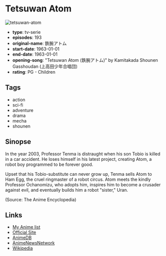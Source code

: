 # Tetsuwan Atom

![tetsuwan-atom](https://cdn.myanimelist.net/images/anime/10/79582.jpg)

-   **type**: tv-serie
-   **episodes**: 193
-   **original-name**: 鉄腕アトム
-   **start-date**: 1963-01-01
-   **end-date**: 1963-01-01
-   **opening-song**: "Tetsuwan Atom (鉄腕アトム)" by Kamitakada Shounen Gasshoudan (上高田少年合唱団)
-   **rating**: PG - Children

## Tags

-   action
-   sci-fi
-   adventure
-   drama
-   mecha
-   shounen

## Sinopse

In the year 2003, Professor Tenma is distraught when his son Tobio is killed in a car accident. He loses himself in his latest project, creating Atom, a robot boy programmed to be forever good.

Upset that his Tobio-substitute can never grow up, Tenma sells Atom to Ham Egg, the cruel ringmaster of a robot circus. Atom meets the kindly Professor Ochanomizu, who adopts him, inspires him to become a crusader against evil, and eventually builds him a robot "sister," Uran.

(Source: The Anime Encyclopedia)

## Links

-   [My Anime list](https://myanimelist.net/anime/2747/Tetsuwan_Atom)
-   [Official Site](http://www.tezukaosamu.net/jp/anime/30.html)
-   [AnimeDB](http://anidb.info/perl-bin/animedb.pl?show=anime&aid=1440)
-   [AnimeNewsNetwork](http://www.animenewsnetwork.com/encyclopedia/anime.php?id=422)
-   [Wikipedia](http://en.wikipedia.org/wiki/Astro_Boy_%281963_TV_series%29)
